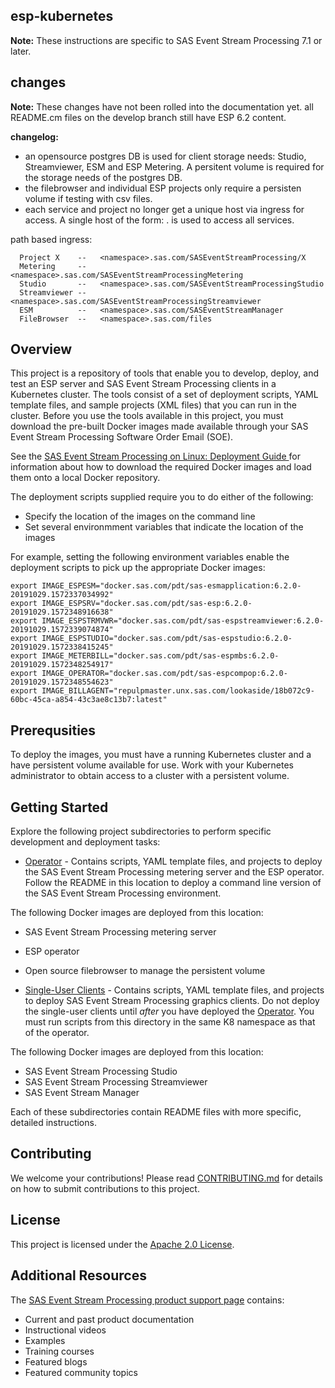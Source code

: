 ## esp-kubernetes

**Note:** These instructions are specific to SAS Event Stream Processing 7.1 or later.

## changes

**Note:** These changes have not been rolled into the documentation yet. all README.cm files on the develop branch still have ESP 6.2 content. 

**changelog:**
* an opensource postgres DB is used for client storage needs: Studio, Streamviewer, ESM and ESP Metering. A persitent volume is required for the storage needs of the postgres DB.
* the filebrowser and individual ESP projects only require a persisten volume if testing with csv files.
* each service and project no longer get a unique host via ingress for access. A single host of the form: <tenant>.<domain> is used to access all <tenant> services. 
 
path based ingress:
```
  Project X    --   <namespace>.sas.com/SASEventStreamProcessing/X
  Metering     --   <namespace>.sas.com/SASEventStreamProcessingMetering
  Studio       --   <namespace>.sas.com/SASEventStreamProcessingStudio
  Streamviewer --   <namespace>.sas.com/SASEventStreamProcessingStreamviewer
  ESM          --   <namespace>.sas.com/SASEventStreamManager
  FileBrowser  --   <namespace>.sas.com/files
```
## Overview
This project is a repository of tools that enable you to develop, deploy, and test an ESP server and SAS Event Stream Processing 
clients in a Kubernetes cluster.  The tools consist of a set of deployment scripts, YAML template files, and sample projects (XML files) that you can run in the cluster. Before you use the tools available in this project, you must download the pre-built Docker images made available through your 
SAS Event Stream Processing Software Order Email (SOE).  

See the 
[SAS Event Stream Processing on Linux: Deployment Guide ](http://pubshelpcenter.unx.sas.com:8080/test/?cdcId=espcdc&cdcVersion=6.2&docsetId=dplyesp0phy0lax&docsetTarget=titlepage.htm&locale=en) for information about how to download the required Docker images and load them onto a local Docker repository. 

The deployment scripts supplied require you to do either of the following:
* Specify the location of the images on the command line
* Set several environmment variables that indicate the location of the images

For example, setting the following environment variables enable the deployment scripts to pick up the appropriate Docker images:

```shell
export IMAGE_ESPESM="docker.sas.com/pdt/sas-esmapplication:6.2.0-20191029.1572337034992"
export IMAGE_ESPSRV="docker.sas.com/pdt/sas-esp:6.2.0-20191029.1572348916638"
export IMAGE_ESPSTRMVWR="docker.sas.com/pdt/sas-espstreamviewer:6.2.0-20191029.1572339074874"
export IMAGE_ESPSTUDIO="docker.sas.com/pdt/sas-espstudio:6.2.0-20191029.1572338415245"
export IMAGE_METERBILL="docker.sas.com/pdt/sas-espmbs:6.2.0-20191029.1572348254917"
export IMAGE_OPERATOR="docker.sas.com/pdt/sas-espcompop:6.2.0-20191029.1572348554623"
export IMAGE_BILLAGENT="repulpmaster.unx.sas.com/lookaside/18b072c9-60bc-45ca-a854-43c3ae8c13b7:latest"
```

## Prerequsities
To deploy the images, you must have a running Kubernetes cluster and a have persistent volume available for use.  Work with your Kubernetes administrator to obtain access to a cluster with a persistent volume.

## Getting Started

Explore the following project subdirectories to perform specific development and deployment tasks:

* [Operator](/operator) - Contains scripts, YAML template files, and projects to deploy the SAS Event Stream Processing metering server 
and the ESP operator. Follow the README in this location to deploy a command line version of the SAS Event Stream Processing environment.

The following Docker images are deployed from this location:
  * SAS Event Stream Processing metering server
  * ESP operator
  * Open source filebrowser to manage the persistent volume


* [Single-User Clients](/single_user_clients) - Contains scripts, YAML template files, and projects to deploy SAS Event Stream Processing 
graphics clients.  Do not deploy the single-user clients until *after* you have deployed the [Operator](/operator). You must run scripts from this directory in the same K8 namespace as that of the operator.

The following Docker images are deployed from this location: 
  * SAS Event Stream Processing Studio
  * SAS Event Stream Processing Streamviewer
  * SAS Event Stream Manager


Each of these subdirectories contain README files with more specific, detailed instructions.

## Contributing

We welcome your contributions! Please read [CONTRIBUTING.md](CONTRIBUTING.md) for details on how to submit contributions to this project.

## License

This project is licensed under the [Apache 2.0 License](LICENSE).

## Additional Resources

The [SAS Event Stream Processing product support page](https://support.sas.com/en/software/event-stream-processing-support.html)
contains:
* Current and past product documentation
* Instructional videos
* Examples
* Training courses
* Featured blogs
* Featured community topics
